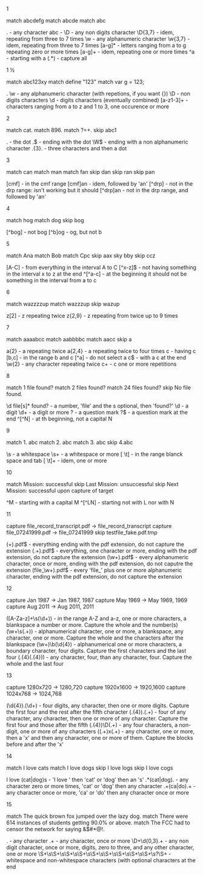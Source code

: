 1

match abcdefg
match abcde
match abc

.         - any character
abc       - 
\D        - any non digits character
\D{3,7}   - idem, repeating from three to 7 times
\w        - any alphanumeric character
\w{3,7}   - idem, repeating from three to 7 times
[a-g]*    - letters ranging from a to g repeating zero or more times
[a-g]+    - idem, repeating one or more times
^a        - starting with a
(.*)      - capture all

1 ½

match abc123xy
match define "123"
match var g = 123;

.
\w        - any alphanumeric character (with repetions, if you want {})
\D        - non digits characters
\d        - digits characters (eventually combined)
[a-z1-3]+ - characters ranging from a to z and 1 to 3, one occurence or more


2

match cat.
match 896.
match ?=+.
skip abc1


\.        - the dot
\.$       - ending with the dot
\W$       - ending with a non alphanumeric character
.{3}\.    - three characters and then a dot


3

match can
match man
match fan
skip dan
skip ran
skip pan

[cmf]     - in the cmf range
[cmf]an   - idem, followed by 'an'
[^drp]    - not in the drp range: isn't working but it should
[^drp]an  - not in the drp range, and followed by 'an'


4

match hog
match dog
skip bog

[^bog]     - not bog
[^b]og     - og, but not b


5

match Ana
match Bob
match Cpc
skip  aax
sky   bby
skip  ccz


[A-C]     - from everything in the interval A to C
[^x-z]$   - not having something in the interval x to z at the end
^[^a-c]   - at the beginning it should not be something in the interval from a to c


6

match wazzzzup
match wazzzup
skip wazup

z[2]      - z repeating twice
z{2,9}    - z repeating from twice up to 9 times     


7

match aaaabcc
match aabbbbc
match aacc
skip  a

a{2}     - a repeating twice
a{2,4}   - a repeating twice to four times
c        - having c
[b,c]    - in the range b and c
[^a]     - do not select a
c$       - with a c at the end
\w{2}    - any character repeating twice
c+       - c one or more repetitions


8

match 1 file found?
match 2 files found?
match 24 files found?
skip No file found.

\d file[s]* found? - a number, 'file' and the s optional, then 'found?'
\d      - a digit
\d+     - a digit or more
\?      - a question mark
\?$     - a question mark at the end
^[^N]   - at th beginning, not a capital N


9

match 1.   abc
match 2.	abc
match 3.           abc
skip  4.abc

\s      - a whitespace
\s+     - a whitespace or more
[ \t]   - in the range blanck space and tab
[ \t]+  - idem, one or more


10

match Mission: successful
skip Last Mission: unsuccessful
skip Next Mission: successful upon capture of target

^M      - starting with a capital M
^[^LN]  - starting not with L nor with N


11

capture file_record_transcript.pdf → file_record_transcript
capture file_07241999.pdf          → file_07241999
skip testfile_fake.pdf.tmp

(+)\.pdf$        - everything ending with the pdf extension, do not capture the extension
(.+)\.pdf$       - everything, one character or more, ending with the pdf extension, do not capture the extension
(\w+)\.pdf$      - every alphanumeric character, once or more, ending with the pdf extension, do not caputre the extension
(file_\w+)\.pdf$ - every 'file_' plus one or more alphanumeric character, ending with the pdf extension, do not capture the extension


12

capture Jan 1987  → Jan 1987, 1987
capture May 1969  → May 1969, 1969
capture Aug 2011  → Aug 2011, 2011

([A-Za-z]+\s(\d+)) - in the range A-Z and a-z, one or more characters, a blankspace a number or more. Capture the whole and the number(s)
(\w+\s(.+))        - alphanumerical character, one or more, a blankspace, any character, one or more. Capture the whole and the characters after the blankspace
(\w+)\b(\d{4})     - alphanumerical one or more characters, a boundary character, four digits. Capture the first characters and the last four
(.{4}(.{4}))       - any character, four, than any character, four. Capture the whole and the last four


13

capture 1280x720  → 1280,720
capture 1920x1600 → 1920,1600
capture 1024x768  → 1024,768

(\d{4}).(\d+)     - four digits, any character, then one or more digits. Capture the first four and the rest after the fifth character
(.{4}).(.+)       - four of any character, any character, then one or more of any character. Capture the first four and those after the fifth
(.{4})\D(.+)      - any four characters, a non-digit, one or more of any characters
((.+)x(.+)        - any character, one or more, then a 'x' and then any character, one or more of them. Capture the blocks before and after the 'x'


14

match I love cats
match I love dogs
skip I love logs
skip I love cogs

I love (cat|dog)s - 'I love ' then 'cat' or 'dog' then an 's'
.*(cat|dog).      - any character zero or more times, 'cat' or 'dog' then any character
.+(ca|do).+       - any character once or more, 'ca' or 'do' then any character once or more


15

match The quick brown fox jumped over the lazy dog.
match There were 614 instances of students getting 90.0% or above.
match The FCC had to censor the network for saying &$#*@!.

.                 - any character
.+                - any character, once or more
\D+\d{0,3}.+      - any non digit character, once or more, digits, zero to three, and any other character, one or more
\S+\s\S+\s\S+\s\S+\s\S+\s\S+\s\S+\s\S+\s\S+\s?\S+ - whitespace and non-whitespace characters (with optional characters at the end

